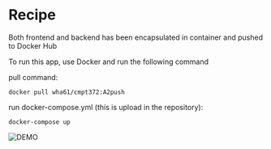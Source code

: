 # Recipe

Both frontend and backend has been encapsulated in container and pushed to Docker Hub

To run this app, use Docker and run the following command

pull command:

	docker pull wha61/cmpt372:A2push

run docker-compose.yml (this is upload in the repository):
	
	docker-compose up

![DEMO](demo.gif)
